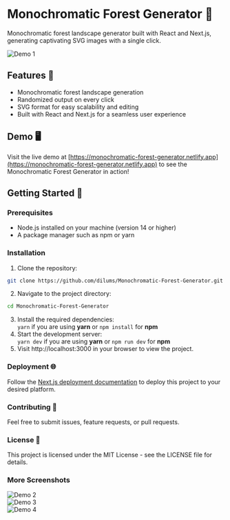 # Monochromatic Forest Generator 🌲

Monochromatic forest landscape generator built with React and Next.js, generating captivating SVG images with a single click. 

![Demo 1](https://res.cloudinary.com/ds574fco0/image/upload/v1679804824/github/landscape_ywqlnc.png)   

## Features 🌟
* Monochromatic forest landscape generation
* Randomized output on every click
* SVG format for easy scalability and editing
* Built with React and Next.js for a seamless user experience

## Demo 🖥️
Visit the live demo at [https://monochromatic-forest-generator.netlify.app](https://monochromatic-forest-generator.netlify.app) to see the Monochromatic Forest Generator in action!

## Getting Started 🚀 
  
### Prerequisites
* Node.js installed on your machine (version 14 or higher)
* A package manager such as npm or yarn  


### Installation
1. Clone the repository:
```sh
git clone https://github.com/dilums/Monochromatic-Forest-Generator.git
```
2. Navigate to the project directory:
```sh
cd Monochromatic-Forest-Generator
```
3. Install the required dependencies:       
`yarn` if you are using **yarn** or `npm install` for **npm**
4. Start the development server:     
`yarn dev` if you are using **yarn** or `npm run dev` for **npm**
5. Visit http://localhost:3000 in your browser to view the project.  
 
### Deployment 🌐
Follow the [Next.js deployment documentation](https://nextjs.org/docs/deployment) to deploy this project to your desired platform. 

### Contributing 🤝
Feel free to submit issues, feature requests, or pull requests. 

### License 📄
This project is licensed under the MIT License - see the LICENSE file for details.

### More Screenshots
![Demo 2](https://res.cloudinary.com/ds574fco0/image/upload/v1679804886/github/landscape-gt-2_om3jef.png)   
![Demo 3](https://res.cloudinary.com/ds574fco0/image/upload/v1679804885/github/landscape-gt-3_aagblf.png)   
![Demo 4](https://res.cloudinary.com/ds574fco0/image/upload/v1679804884/github/landscape-gt-4_ml9bhi.png)   